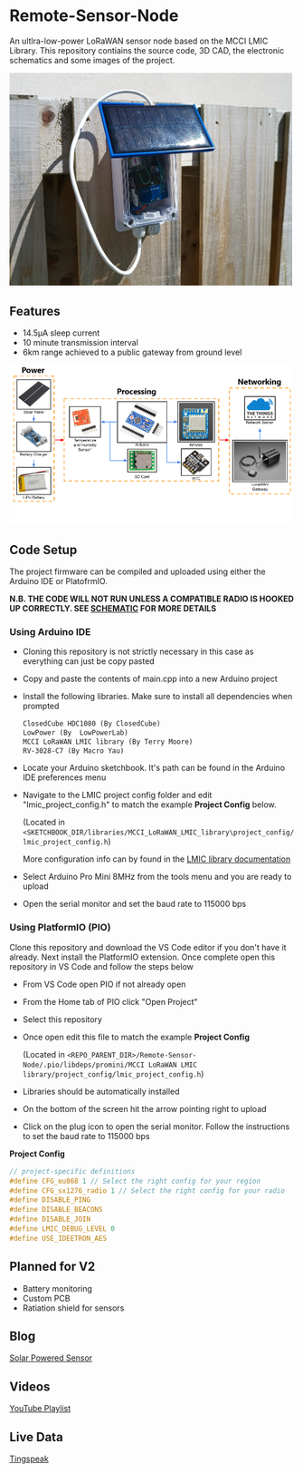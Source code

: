 # Remote-Sensor-Node
An ultlra-low-power LoRaWAN sensor node based on the MCCI LMIC Library. This repository contiains the source code, 3D CAD, the electronic schematics and some images of the project.

<img src="Images/Sensor%20node%20outdoors.jpg" alt="Sensor node outdoors with solar panel" width="500px"></a>

## Features
- 14.5μA sleep current
- 10 minute transmission interval
- 6km range achieved to a public gateway from ground level

<img src="Images\Project Overview 3.png" alt="Block diagram of project spilt into three main sections. Power, Processing and Networking" width=500></a>

## Code Setup
The project firmware can be compiled and uploaded using either the Arduino IDE or PlatofrmIO.

**N.B. THE CODE WILL NOT RUN UNLESS A COMPATIBLE RADIO IS HOOKED UP CORRECTLY. SEE [SCHEMATIC](./Design%20Files/Electronics%20Design/schematic.pdf) FOR MORE DETAILS** 
### Using Arduino IDE
- Cloning this repository is not strictly necessary in this case as everything can just be copy pasted
- Copy and paste the contents of main.cpp into a new Arduino project
- Install the following libraries. Make sure to install all dependencies when prompted
    ```
    ClosedCube HDC1080 (By ClosedCube)
    LowPower (By  LowPowerLab)
    MCCI LoRaWAN LMIC library (By Terry Moore)
    RV-3028-C7 (By Macro Yau)
    ```
- Locate your Arduino sketchbook. It's path can be found in the Arduino IDE preferences menu
- Navigate to the LMIC project config folder and edit "lmic_project_config.h" to match the example **Project Config** below. 

    (Located in `<SKETCHBOOK_DIR/libraries/MCCI_LoRaWAN_LMIC_library\project_config/lmic_project_config.h`)

    More configuration info can by found in the [LMIC library documentation](https://github.com/mcci-catena/arduino-lmic)
- Select Arduino Pro Mini 8MHz from the tools menu and you are ready to upload
- Open the serial monitor and set the baud rate to 115000 bps

### Using PlatformIO (PIO)
Clone this repository and download the VS Code editor if you don't have it already. Next install the PlatformIO extension. Once complete open this repository in VS Code and follow the steps below
- From VS Code open PIO if not already open
- From the Home tab of PIO click "Open Project"
- Select this repository
- Once open edit this file to match the example **Project Config** 

    (Located in `<REPO_PARENT_DIR>/Remote-Sensor-Node/.pio/libdeps/promini/MCCI LoRaWAN LMIC library/project_config/lmic_project_config.h`)
- Libraries should be automatically installed
- On the bottom of the screen hit the arrow pointing right to upload
- Click on the plug icon to open the serial monitor. Follow the instructions to set the baud rate to 115000 bps

**Project Config**
```cpp
// project-specific definitions
#define CFG_eu868 1 // Select the right config for your region
#define CFG_sx1276_radio 1 // Select the right config for your radio
#define DISABLE_PING
#define DISABLE_BEACONS
#define DISABLE_JOIN
#define LMIC_DEBUG_LEVEL 0
#define USE_IDEETRON_AES
```

## Planned for V2
- Battery monitoring
- Custom PCB
- Ratiation shield for sensors
## Blog
[Solar Powered Sensor](https://ugo-uzoukwu.blogspot.com/)

## Videos
[YouTube Playlist](https://www.youtube.com/playlist?list=PLkDD2GJCGW-Zxzu5pHdPQPp9Yhqgw_unU)

## Live Data
[Tingspeak](https://thingspeak.com/channels/1655776/)